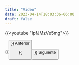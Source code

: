 ```yaml
---
title: "Video"
date: 2023-04-14T18:03:36-06:00
draft: false
---
```


{{<youtube "IpfJMzVe5mg">}}

{{<button class=myButtonVideoTwo relref="/posts/curso/unidad1/funcionamiento/introduccion.md">}} Anterior

{{<button class=myButtonVideo relref="/posts/curso/unidad1/funcionamiento/more.md">}} Siguiente